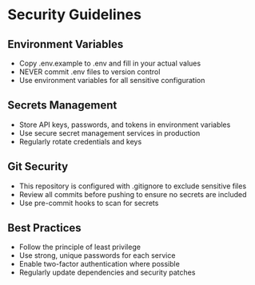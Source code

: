 # Security Guidelines

## Environment Variables
- Copy .env.example to .env and fill in your actual values
- NEVER commit .env files to version control
- Use environment variables for all sensitive configuration

## Secrets Management
- Store API keys, passwords, and tokens in environment variables
- Use secure secret management services in production
- Regularly rotate credentials and keys

## Git Security
- This repository is configured with .gitignore to exclude sensitive files
- Review all commits before pushing to ensure no secrets are included
- Use pre-commit hooks to scan for secrets

## Best Practices
- Follow the principle of least privilege
- Use strong, unique passwords for each service
- Enable two-factor authentication where possible
- Regularly update dependencies and security patches
